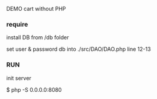 DEMO cart without PHP

### require
install DB from /db folder

set user & password db into ./src/DAO/DAO.php line 12-13

### RUN
init server
 
$ php -S 0.0.0.0:8080